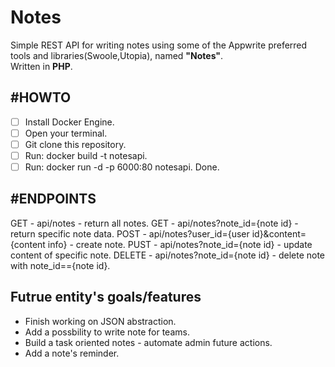 # Notes
Simple REST API for writing notes using some of the Appwrite preferred tools and libraries(Swoole,Utopia), named **"Notes"**.<br/>
Written in **PHP**.


## #HOWTO
 - [ ] Install Docker Engine.
 - [ ] Open your terminal.
 - [ ] Git clone this repository.
 - [ ] Run: docker build -t notesapi.
 - [ ] Run: docker run -d -p 6000:80 notesapi.
 Done.
 
 ## #ENDPOINTS
 GET - api/notes - return all notes.
 GET - api/notes?note_id={note id} - return specific note data.
 POST - api/notes?user_id={user id}&content={content info} - create note.
 PUST - api/notes?note_id={note id} - update content of specific note.
 DELETE - api/notes?note_id={note id} - delete note with note_id=={note id}. 
 
 ## Futrue entity's goals/features
  * Finish working on JSON abstraction.
  * Add a possbility to write note for teams.
  * Build a task oriented notes - automate admin future actions.
  * Add a note's reminder.
  
  
  

